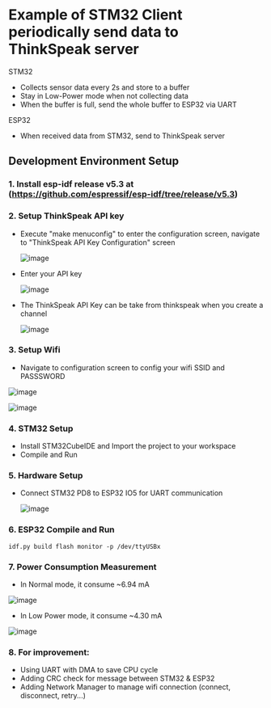 # Example of STM32 Client periodically send data to ThinkSpeak server

STM32
  - Collects sensor data every 2s and store to a buffer
  - Stay in Low-Power mode when not collecting data
  - When the buffer is full, send the whole buffer to ESP32 via UART

ESP32
  - When received data from STM32, send to ThinkSpeak server


## Development Environment Setup
### 1. Install esp-idf release v5.3 at (https://github.com/espressif/esp-idf/tree/release/v5.3)
### 2. Setup ThinkSpeak API key
* Execute "make menuconfig" to enter the configuration screen, navigate to "ThinkSpeak API Key Configuration" screen

  ![image](https://github.com/user-attachments/assets/dfeac2c7-eb22-48ad-90e4-49636d53fe67)

* Enter your API key

  ![image](https://github.com/user-attachments/assets/da1d8683-02be-48c1-b4a4-b4ee1126f3a2)


* The ThinkSpeak API Key can be take from thinkspeak when you create a channel
  
  ![image](https://github.com/user-attachments/assets/7d2703a3-3064-42d3-9736-89389859430f)



### 3. Setup Wifi
  * Navigate to configuration screen to config your wifi SSID and PASSSWORD

  ![image](https://github.com/user-attachments/assets/5b24506f-61c0-4120-8187-da5f4f636912)


  ![image](https://github.com/user-attachments/assets/80dde2e5-eb2c-4d13-a5e7-56e70626537a)



### 4. STM32 Setup
* Install STM32CubeIDE and Import the project to your workspace
* Compile and Run


### 5. Hardware Setup
* Connect STM32 PD8 to ESP32 IO5 for UART communication

  ![image](https://github.com/user-attachments/assets/7c866d19-a44a-4271-8830-bdcc32f8802d)


### 6. ESP32 Compile and Run

  ```idf.py build flash monitor -p /dev/ttyUSBx```

### 7. Power Consumption Measurement
* In Normal mode, it consume ~6.94 mA

![image](https://github.com/user-attachments/assets/a497a268-f43b-4fd4-bf5c-9c0eec126215)


* In Low Power mode, it consume ~4.30 mA

![image](https://github.com/user-attachments/assets/ce91ca3d-5165-46e0-939e-08e5dc268e23)


### 8. For improvement:
* Using UART with DMA to save CPU cycle
* Adding CRC check for message between STM32 & ESP32
* Adding Network Manager to manage wifi connection (connect, disconnect, retry...)
